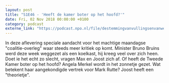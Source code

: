 ```yaml
---
layout: post
title: "S1E46 - 'Heeft de kamer boter op het hoofd?'"
date: Fri, 02 Nov 2018 00:00:00 +0100
category: podcast
externe_link: "https://podcast.npo.nl/file/destemmingvanvullingsenvanweezel/2945/content.omroep.nl/portal/podcast/nporadio1/destemmingvanvullingsenvanweezel/2018/11/nporadio1_destemmingvanvullingsenvanweezel_20181102_de-stemming-46-heeft-de-kamer-boter-op-het-hoofd.mp3"
---
```


In deze aflevering speciale aandacht voor het machtige maandagse "coalitie-overleg" waar steeds meer kritiek op komt. Minister Bruno Bruins werd deze week weggezet als een koelkast, hij kreeg veel over zich heen. Doet ie het echt zo slecht, vragen Max en Joost zich af. Of heeft de Tweede Kamer boter op het hoofd? Angela Merkel wordt in het zonnetje gezet. Wat betekent haar aangekondigde vertrek voor Mark Rutte? Joost heeft een "theorietje".
